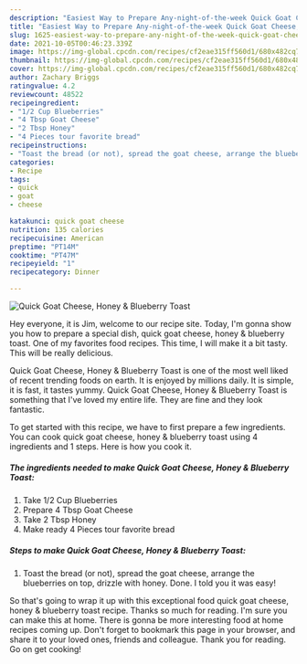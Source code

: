 ```yaml
---
description: "Easiest Way to Prepare Any-night-of-the-week Quick Goat Cheese, Honey &amp;amp; Blueberry Toast"
title: "Easiest Way to Prepare Any-night-of-the-week Quick Goat Cheese, Honey &amp;amp; Blueberry Toast"
slug: 1625-easiest-way-to-prepare-any-night-of-the-week-quick-goat-cheese-honey-and-amp-blueberry-toast
date: 2021-10-05T00:46:23.339Z
image: https://img-global.cpcdn.com/recipes/cf2eae315ff560d1/680x482cq70/quick-goat-cheese-honey-blueberry-toast-recipe-main-photo.jpg
thumbnail: https://img-global.cpcdn.com/recipes/cf2eae315ff560d1/680x482cq70/quick-goat-cheese-honey-blueberry-toast-recipe-main-photo.jpg
cover: https://img-global.cpcdn.com/recipes/cf2eae315ff560d1/680x482cq70/quick-goat-cheese-honey-blueberry-toast-recipe-main-photo.jpg
author: Zachary Briggs
ratingvalue: 4.2
reviewcount: 48522
recipeingredient:
- "1/2 Cup Blueberries"
- "4 Tbsp Goat Cheese"
- "2 Tbsp Honey"
- "4 Pieces tour favorite bread"
recipeinstructions:
- "Toast the bread (or not), spread the goat cheese, arrange the blueberries on top, drizzle with honey. Done. I told you it was easy!"
categories:
- Recipe
tags:
- quick
- goat
- cheese

katakunci: quick goat cheese 
nutrition: 135 calories
recipecuisine: American
preptime: "PT14M"
cooktime: "PT47M"
recipeyield: "1"
recipecategory: Dinner

---
```



![Quick Goat Cheese, Honey &amp; Blueberry Toast](https://img-global.cpcdn.com/recipes/cf2eae315ff560d1/680x482cq70/quick-goat-cheese-honey-blueberry-toast-recipe-main-photo.jpg)

Hey everyone, it is Jim, welcome to our recipe site. Today, I'm gonna show you how to prepare a special dish, quick goat cheese, honey &amp; blueberry toast. One of my favorites food recipes. This time, I will make it a bit tasty. This will be really delicious.



Quick Goat Cheese, Honey &amp; Blueberry Toast is one of the most well liked of recent trending foods on earth. It is enjoyed by millions daily. It is simple, it is fast, it tastes yummy. Quick Goat Cheese, Honey &amp; Blueberry Toast is something that I've loved my entire life. They are fine and they look fantastic.


To get started with this recipe, we have to first prepare a few ingredients. You can cook quick goat cheese, honey &amp; blueberry toast using 4 ingredients and 1 steps. Here is how you cook it.

<!--inarticleads1-->

##### The ingredients needed to make Quick Goat Cheese, Honey &amp; Blueberry Toast:

1. Take 1/2 Cup Blueberries
1. Prepare 4 Tbsp Goat Cheese
1. Take 2 Tbsp Honey
1. Make ready 4 Pieces tour favorite bread




<!--inarticleads2-->

##### Steps to make Quick Goat Cheese, Honey &amp; Blueberry Toast:

1. Toast the bread (or not), spread the goat cheese, arrange the blueberries on top, drizzle with honey. Done. I told you it was easy!




So that's going to wrap it up with this exceptional food quick goat cheese, honey &amp; blueberry toast recipe. Thanks so much for reading. I'm sure you can make this at home. There is gonna be more interesting food at home recipes coming up. Don't forget to bookmark this page in your browser, and share it to your loved ones, friends and colleague. Thank you for reading. Go on get cooking!

